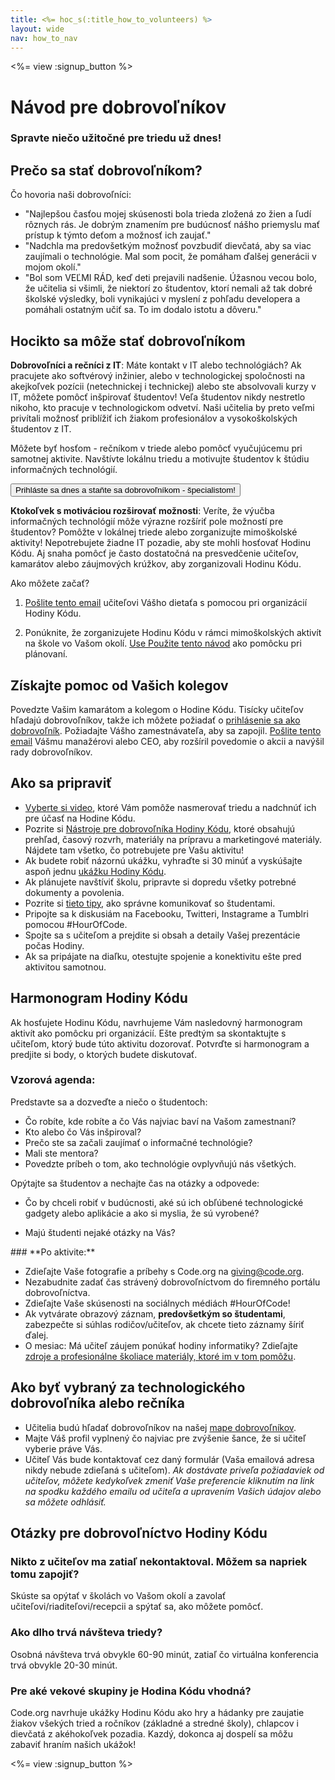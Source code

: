 ```yaml
---
title: <%= hoc_s(:title_how_to_volunteers) %>
layout: wide
nav: how_to_nav
---
```

<%= view :signup_button %>

# Návod pre dobrovoľníkov

### Spravte niečo užitočné pre triedu už dnes!

## Prečo sa stať dobrovoľníkom?

Čo hovoria naši dobrovoľníci:

- "Najlepšou časťou mojej skúsenosti bola trieda zložená zo žien a ľudí rôznych rás. Je dobrým znamením pre budúcnosť nášho priemyslu mať prístup k týmto deťom a možnosť ich zaujať."
- "Nadchla ma predovšetkým možnosť povzbudiť dievčatá, aby sa viac zaujímali o technológie. Mal som pocit, že pomáham ďalšej generácii v mojom okolí."
- "Bol som VEĽMI RÁD, keď deti prejavili nadšenie. Úžasnou vecou bolo, že učitelia si všimli, že niektorí zo študentov, ktorí nemali až tak dobré školské výsledky, boli vynikajúci v myslení z pohľadu developera a pomáhali ostatným učiť sa. To im dodalo istotu a dôveru."

## Hocikto sa môže stať dobrovoľníkom

**Dobrovoľníci a rečníci z IT**: Máte kontakt v IT alebo technológiách? Ak pracujete ako softvérový inžinier, alebo v technologickej spoločnosti na akejkoľvek pozícii (netechnickej i technickej) alebo ste absolvovali kurzy v IT, môžete pomôcť inšpirovať študentov! Veľa študentov nikdy nestretlo nikoho, kto pracuje v technologickom odvetví. Naši učitelia by preto veľmi privítali možnosť priblížiť ich žiakom profesionálov a vysokoškolských študentov z IT.

Môžete byť hosťom - rečníkom v triede alebo pomôcť vyučujúcemu pri samotnej aktivite. Navštívte lokálnu triedu a motivujte študentov k štúdiu informačných technológií.

<button>Prihláste sa dnes a staňte sa dobrovoľníkom - špecialistom!</button></p> 

**Ktokoľvek s motiváciou rozširovať možnosti**: Veríte, že výučba informačných technológií môže výrazne rozšíriť pole možností pre študentov? Pomôžte v lokálnej triede alebo zorganizujte mimoškolské aktivity! Nepotrebujete žiadne IT pozadie, aby ste mohli hosťovať Hodinu Kódu. Aj snaha pomôcť je často dostatočná na presvedčenie učiteľov, kamarátov alebo záujmových krúžkov, aby zorganizovali Hodinu Kódu.

Ako môžete začať?

1. [Pošlite tento email](<%= resolve_url('/promote/resources#help-schools') %>) učiteľovi Vášho dietaťa s pomocou pri organizácií Hodiny Kódu.

2. Ponúknite, že zorganizujete Hodinu Kódu v rámci mimoškolských aktivít na škole vo Vašom okolí. [Use Použite tento návod](<%= resolve_url('/how-to') %>) ako pomôcku pri plánovaní.

## Získajte pomoc od Vašich kolegov

Povedzte Vašim kamarátom a kolegom o Hodine Kódu. Tisícky učiteľov hľadajú dobrovoľníkov, takže ich môžete požiadať o [prihlásenie sa ako dobrovoľník](https://code.org/volunteer). Požiadajte Vášho zamestnávateľa, aby sa zapojil. [Pošlite tento email](<%= resolve_url('/promote/resources#sample-email') %>) Vášmu manažérovi alebo CEO, aby rozšíril povedomie o akcii a navýšil rady dobrovoľníkov.

## Ako sa pripraviť

- [Vyberte si video](<%= resolve_url('/promote/resources#videos') %>), ktoré Vám pomôže nasmerovať triedu a nadchnúť ich pre účasť na Hodine Kódu.
- Pozrite si [Nástroje pre dobrovoľníka Hodiny Kódu](/files/hoc-volunteer-toolkit.pdf), ktoré obsahujú prehľad, časový rozvrh, materiály na prípravu a marketingové materiály. Nájdete tam všetko, čo potrebujete pre Vašu aktivitu!
- Ak budete robiť názornú ukážku, vyhraďte si 30 minúť a vyskúšajte aspoň jednu [ukážku Hodiny Kódu](<%= resolve_url('/learn') %>).
- Ak plánujete navštíviť školu, pripravte si dopredu všetky potrebné dokumenty a povolenia.
- Pozrite si [tieto tipy](https://code.org/files/CSTT_Volunteers.pdf), ako správne komunikovať so študentami.
- Pripojte sa k diskusiám na Facebooku, Twitteri, Instagrame a Tumblri pomocou #HourOfCode.
- Spojte sa s učiteľom a prejdite si obsah a detaily Vašej prezentácie počas Hodiny.
- Ak sa pripájate na diaľku, otestujte spojenie a konektivitu ešte pred aktivitou samotnou.

## Harmonogram Hodiny Kódu

Ak hosťujete Hodinu Kódu, navrhujeme Vám nasledovný harmonogram aktivít ako pomôcku pri organizácií. Ešte predtým sa skontaktujte s učiteľom, ktorý bude túto aktivitu dozorovať. Potvrďte si harmonogram a predjite si body, o ktorých budete diskutovať.

### **Vzorová agenda:**

Predstavte sa a dozveďte a niečo o študentoch: </ul>

- Čo robíte, kde robíte a čo Vás najviac baví na Vašom zamestnaní?
- Kto alebo čo Vás inšpiroval?
- Prečo ste sa začali zaujímať o informačné technológie?
- Mali ste mentora?
- Povedzte príbeh o tom, ako technológie ovplyvňujú nás všetkých.
  
Opýtajte sa študentov a nechajte čas na otázky a odpovede:</br> 

- Čo by chceli robiť v budúcnosti, aké sú ich obľúbené technologické gadgety alebo aplikácie a ako si myslia, že sú vyrobené? 
- Majú študenti nejaké otázky na Vás?</ul></td> </tr> 
    </tbody> </table> 
    ### **Po aktivite:**
    
    - Zdieľajte Vaše fotografie a príbehy s Code.org na giving@code.org.
    - Nezabudnite zadať čas strávený dobrovoľníctvom do firemného portálu dobrovoľníctva.
    - Zdieľajte Vaše skúsenosti na sociálnych médiách #HourOfCode!
    - Ak vytvárate obrazový záznam, **predovšetkým so študentami**, zabezpečte si súhlas rodičov/učiteľov, ak chcete tieto záznamy šíriť ďalej.
    - O mesiac: Má učiteľ záujem ponúkať hodiny informatiky? Zdieľajte [zdroje a profesionálne školiace materiály, ktoré im v tom pomôžu](https://code.org/yourschool).
    ## Ako byť vybraný za technologického dobrovoľníka alebo rečníka
    
    - Učitelia budú hľadať dobrovoľníkov na našej [mape dobrovoľníkov](https://code.org/volunteer/local).
    - Majte Váš profil vyplnený čo najviac pre zvýšenie šance, že si učiteľ vyberie práve Vás.
    - Učiteľ Vás bude kontaktovať cez daný formulár (Vaša emailová adresa nikdy nebude zdieľaná s učiteľom). *Ak dostávate priveľa požiadaviek od učiteľov, môžete kedykoľvek zmeniť Vaše preferencie kliknutím na link na spodku každého emailu od učiteľa a upravením Vašich údajov alebo sa môžete odhlásiť.*
    ## Otázky pre dobrovoľníctvo Hodiny Kódu
    
    ### **Nikto z učiteľov ma zatiaľ nekontaktoval. Môžem sa napriek tomu zapojiť?**
    
    Skúste sa opýtať v školách vo Vašom okolí a zavolať učiteľovi/riaditeľovi/recepcii a spýtať sa, ako môžete pomôcť.
    
    ### **Ako dlho trvá návšteva triedy?**
    
    Osobná návšteva trvá obvykle 60-90 minút, zatiaľ čo virtuálna konferencia trvá obvykle 20-30 minút.
    
    ### **Pre aké vekové skupiny je Hodina Kódu vhodná?**
    
    Code.org navrhuje ukážky Hodinu Kódu ako hry a hádanky pre zaujatie žiakov všekých tried a ročníkov (základné a stredné školy), chlapcov i dievčatá z akéhokoľvek pozadia. Kazdý, dokonca aj dospelí sa môžu zabaviť hraním našich ukážok!
    
    <%= view :signup_button %>